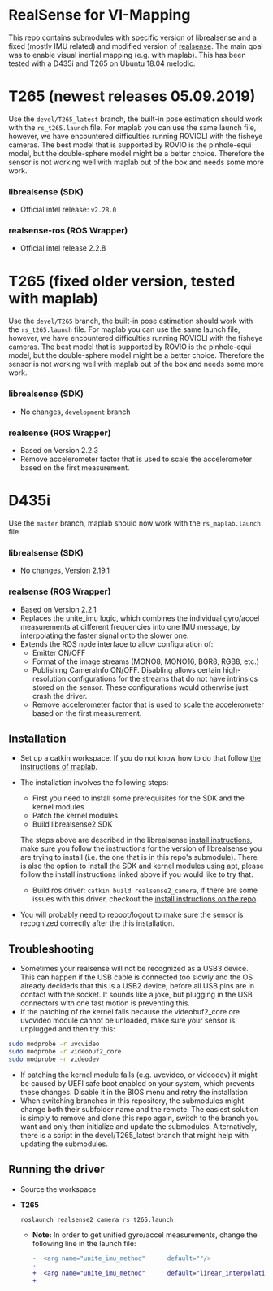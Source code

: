 # RealSense for VI-Mapping

This repo contains submodules with specific version of [librealsense](https://github.com/IntelRealSense/librealsense) 
and a fixed (mostly IMU related) and modified version of [realsense](https://github.com/intel-ros/realsense).
The main goal was to enable visual inertial mapping (e.g. with maplab).
This has been tested with a D435i and T265 on Ubuntu 18.04 melodic.

# T265 (newest releases 05.09.2019)

Use the `devel/T265_latest` branch, the built-in pose estimation should work with the `rs_t265.launch` file. For maplab you can use the same launch file, however, we have encountered difficulties running ROVIOLI with the fisheye cameras. The best model that is supported by ROVIO is the pinhole-equi model, but the double-sphere model might be a better choice. Therefore the sensor is not working well with maplab out of the box and needs some more work.

### librealsense (SDK)
 * Official intel release: `v2.28.0`

### realsense-ros (ROS Wrapper)
 * Official intel release 2.2.8

# T265 (fixed older version, tested with maplab)

Use the `devel/T265` branch, the built-in pose estimation should work with the `rs_t265.launch` file. For maplab you can use the same launch file, however, we have encountered difficulties running ROVIOLI with the fisheye cameras. The best model that is supported by ROVIO is the pinhole-equi model, but the double-sphere model might be a better choice. Therefore the sensor is not working well with maplab out of the box and needs some more work.

### librealsense (SDK)
 * No changes, `development` branch

### realsense (ROS Wrapper)
 * Based on Version 2.2.3
 * Remove accelerometer factor that is used to scale the accelerometer based on the first measurement.

# D435i

Use the `master` branch, maplab should now work with the `rs_maplab.launch` file.

### librealsense (SDK)
 * No changes, Version 2.19.1

### realsense (ROS Wrapper)
 * Based on Version 2.2.1
 * Replaces the unite_imu logic, which combines the individual gyro/accel measurements at different frequencies into one IMU message, by interpolating the faster signal onto the slower one.
 * Extends the ROS node interface to allow configuration of:
     * Emitter ON/OFF
     * Format of the image streams (MONO8, MONO16, BGR8, RGB8, etc.)
     * Publishing CameraInfo ON/OFF. Disabling allows certain high-resolution configurations for the streams that do not have intrinsics stored on the sensor. These configurations would otherwise just crash the driver.
     * Remove accelerometer factor that is used to scale the accelerometer based on the first measurement.
     
     
 ## Installation
 
 * Set up a catkin workspace. If you do not know how to do that follow [the instructions of maplab](https://github.com/ethz-asl/maplab/wiki/Installation-Ubuntu#create-a-catkin-workspace).
 * The installation involves the following steps:
    * First you need to install some prerequisites for the SDK and the kernel modules
    * Patch the kernel modules
    * Build librealsense2 SDK
    
    The steps above are described in the librealsense [install instructions](https://github.com/IntelRealSense/librealsense/blob/master/doc/installation.md), make sure you follow the instructions for the version of librealsense you are trying to install (i.e. the one that is in this repo's submodule). There is also the option to install the SDK and kernel modules using apt, please follow the install instructions linked above if you would like to try that.
    
    * Build ros driver: `catkin build realsense2_camera`, if there are some issues with this driver, checkout the [install instructions on the repo](https://github.com/IntelRealSense/realsense-ros)
 * You will probably need to reboot/logout to make sure the sensor is recognized correctly after the this installation.
 
 
## Troubleshooting
* Sometimes your realsense will not be recognized as a USB3 device. This can happen if the USB cable is connected too slowly and the OS already decideds that this is a USB2 device, before all USB pins are in contact with the socket. It sounds like a joke, but plugging in the USB connectors with one fast motion is preventing this.
* If the patching of the kernel fails because the videobuf2_core ore uvcvideo module cannot be unloaded, make sure your sensor is unplugged and then try this:
```bash
sudo modprobe -r uvcvideo
sudo modprobe -r videobuf2_core
sudo modprobe -r videodev
```
* If patching the kernel module fails (e.g. uvcvideo, or videodev) it might be caused by UEFI safe boot enabled on your system, which prevents these changes. Disable it in the BIOS menu and retry the installation
 * When switching branches in this repository, the submodules might change both their subfolder name and the remote. The easiest solution is simply to remove and clone this repo again, switch to the branch you want and only then initialize and update the submodules. Alternatively, there is a script in the devel/T265_latest branch that might help with updating the submodules.

## Running the driver

 - Source the workspace
 
 - **T265**
    ```
    roslaunch realsense2_camera rs_t265.launch
    ```
      - **Note:** In order to get unified gyro/accel measurements, change the following line in the launch file:
        ```diff
        -  <arg name="unite_imu_method"      default=""/>
        -  
        +  <arg name="unite_imu_method"      default="linear_interpolation"/>
        +
        ```
